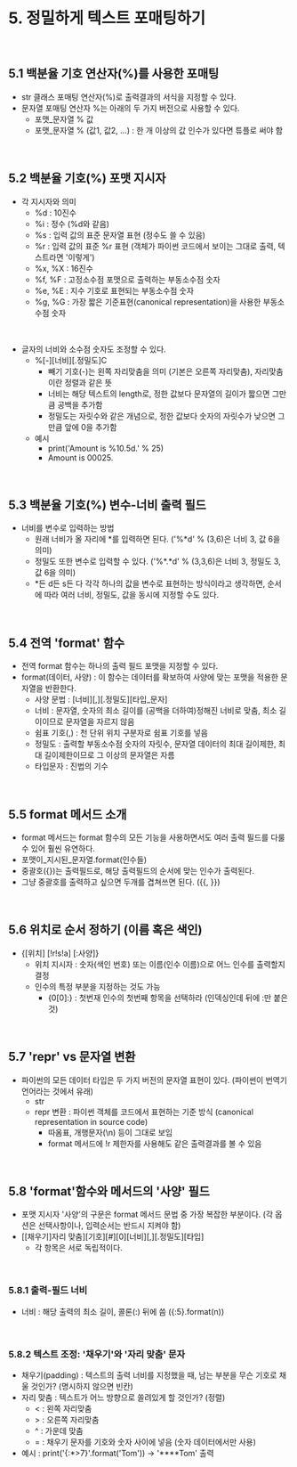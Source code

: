 # 5. 정밀하게 텍스트 포매팅하기
<br>

## 5.1 백분율 기호 연산자(%)를 사용한 포매팅
- str 클래스 포매팅 연산자(%)로 출력결과의 서식을 지정할 수 있다.
- 문자열 포매팅 연산자 %는 아래의 두 가지 버전으로 사용할 수 있다.
  - 포맷_문자열 % 값
  - 포맷_문자열 % (값1, 값2, ...) : 한 개 이상의 값 인수가 있다면 튜플로 써야 함
<br>

## 5.2 백분율 기호(%) 포맷 지시자
- 각 지시자와 의미
  - %d : 10진수
  - %i : 정수 (%d와 같음)
  - %s : 입력 값의 표준 문자열 표현 (정수도 쓸 수 있음)
  - %r : 입력 값의 표준 %r 표현 (객체가 파이썬 코드에서 보이는 그대로 출력, 텍스트라면 '이렇게')
  - %x, %X : 16진수
  - %f, %F : 고정소수점 포맷으로 출력하는 부동소수점 숫자
  - %e, %E : 지수 기호로 표현되는 부동소수점 숫자
  - %g, %G : 가장 짧은 기준표현(canonical representation)을 사용한 부동소수점 숫자
<br>

- 글자의 너비와 소수점 숫자도 조정할 수 있다.
  - %\[-]\[너비]\[.정밀도]C
    - 빼기 기호(-)는 왼쪽 자리맞춤을 의미 (기본은 오른쪽 자리맞춤), 자리맞춤이란 정렬과 같은 뜻
    - 너비는 해당 텍스트의 length로, 정한 값보다 문자열의 길이가 짧으면 그만큼 공백을 추가함
    - 정밀도는 자릿수와 같은 개념으로, 정한 값보다 숫자의 자릿수가 낮으면 그만큼 앞에 0을 추가함
  - 예시
    - print('Amount is %10.5d.' % 25)
    - Amount is      00025.
<br>

## 5.3 백분율 기호(%) 변수-너비 출력 필드
- 너비를 변수로 입력하는 방법
  - 원래 너비가 올 자리에 \*를 입력하면 된다. ('%\*d' % (3,6)은 너비 3, 값 6을 의미)
  - 정밀도 또한 변수로 입력할 수 있다. ('%\*.\*d' % (3,3,6)은 너비 3, 정밀도 3, 값 6을 의미)
  - \*든 d든 s든 다 각각 하나의 값을 변수로 표현하는 방식이라고 생각하면, 순서에 따라 여러 너비, 정밀도, 값을 동시에 지정할 수도 있다.
<br>

## 5.4 전역 'format' 함수
- 전역 format 함수는 하나의 출력 필드 포맷을 지정할 수 있다.
- format(데이터, 사양) : 이 함수는 데이터를 확보하여 사양에 맞는 포맷을 적용한 문자열을 반환한다.
  - 사양 문법 : \[너비]\[,]\[.정밀도]\[타입_문자]
  - 너비 : 문자열, 숫자의 최소 길이를 (공백을 더하여)정해진 너비로 맞춤, 최소 길이이므로 문자열을 자르지 않음
  - 쉼표 기호(,) : 천 단위 위치 구분자로 쉼표 기호를 넣음
  - 정밀도 : 출력할 부동소수점 숫자의 자릿수, 문자열 데이터의 최대 길이제한, 최대 길이제한이므로 그 이상의 문자열은 자름
  - 타입문자 : 진법의 기수
<br>

## 5.5 format 메서드 소개
- format 메서드는 format 함수의 모든 기능을 사용하면서도 여러 출력 필드를 다룰 수 있어 훨씬 유연하다.
- 포맷이_지시된_문자열.format(인수들)
- 중괄호({})는 출력필드로, 해당 출력필드의 순서에 맞는 인수가 출력된다.
- 그냥 중괄호를 출력하고 싶으면 두개를 겹쳐쓰면 된다. ({{, }})
<br>

## 5.6 위치로 순서 정하기 (이름 혹은 색인)
- {\[위치] \[!r!s!a] \[:사양]}
  - 위치 지시자 : 숫자(색인 번호) 또는 이름(인수 이름)으로 어느 인수를 출력할지 결정 
  - 인수의 특정 부분을 지정하는 것도 가능
    - {0[0]:} : 첫번재 인수의 첫번째 항목을 선택하라 (인덱싱인데 뒤에 :만 붙은 것)
<br>

## 5.7 'repr' vs 문자열 변환
- 파이썬의 모든 데이터 타입은 두 가지 버전의 문자열 표현이 있다. (파이썬이 번역기 언어라는 것에서 유래)
  - str
  - repr 변환 : 파이썬 객체를 코드에서 표현하는 기준 방식 (canonical representation in source code)
    - 따옴표, 개행문자(\\n) 등이 그대로 보임
    - format 메서드에 !r 제한자를 사용해도 같은 출력결과를 볼 수 있음
<br>

## 5.8 'format'함수와 메서드의 '사양' 필드
- 포맷 지시자 '사양'의 구문은 format 메서드 문법 중 가장 복잡한 부분이다. (각 옵션은 선택사항이나, 입력순서는 반드시 지켜야 함)
- \[\[채우기]자리 맞춤]\[기호]\[#]\[0]\[너비]\[,]\[.정밀도]\[타입]
  - 각 항목은 서로 독립적이다.
<br>

### 5.8.1 출력-필드 너비
- 너비 : 해당 출력의 최소 길이, 콜론(:) 뒤에 씀 ({:5}.format(n))
<br>

### 5.8.2 텍스트 조정: '채우기'와 '자리 맞춤' 문자
- 채우기(padding) : 텍스트의 출력 너비를 지정했을 때, 남는 부분을 무슨 기호로 채울 것인가? (명시하지 않으면 빈칸)
- 자리 맞춤 : 텍스트가 어느 방향으로 쏠려있게 할 것인가? (정렬)
  - < : 왼쪽 자리맞춤
  - \> : 오른쪽 자리맞춤
  - ^ : 가운데 맞춤
  - = : 채우기 문자를 기호와 숫자 사이에 넣음 (숫자 데이터에서만 사용) 
- 예시 : print('{:\*>7}'.format('Tom')) -> '\*\*\*\*Tom' 출력
<br>



